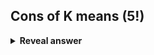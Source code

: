 ## Cons of K means (5!)
<details>
<summary><b>Reveal answer</b></summary>
SHORS<br>- <b>Sensitive </b>to outliers<br>- <b>Hyperparam </b>choice: You have to choose K points<br>- <b>Only works </b>if you can define a centroid (e.g. catergorical, or graph data)<br>- <b>Result</b> dependent on the starting centroids<br>-<b> Struggles</b> with clusters of different size/shape/density<br>
</details>
